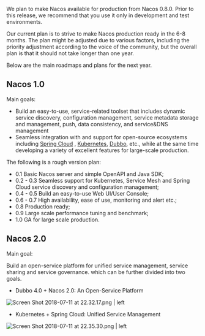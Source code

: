 
<span data-type="color" style="color:rgb(33, 33, 33)"><span data-type="background" style="background-color:rgb(255, 255, 255)">We plan to make Nacos available for production from Nacos 0.8.0. Prior to this release, we recommend that you use it only in development and test environments.</span></span>

<span data-type="color" style="color:rgb(33, 33, 33)"><span data-type="background" style="background-color:rgb(255, 255, 255)">Our current plan is to strive to make Nacos production ready in the 6-8 months. The plan might be adjusted due to various factors, including the priority adjustment according to the voice of the community, but the overall plan is that it should not take longer than one year.</span></span>

Below are the main roadmaps and plans for the next year.

## Nacos 1.0

Main goals:

* <span data-type="color" style="color:rgb(33, 33, 33)"><span data-type="background" style="background-color:rgb(255, 255, 255)">Build an easy-to-use, service-related toolset that includes dynamic service discovery, configuration management, service metadata storage and management, push, data consistency, and service&amp;DNS management</span></span>
* <span data-type="color" style="color:rgb(33, 33, 33)"><span data-type="background" style="background-color:rgb(255, 255, 255)">Seamless integration with and support for open-source ecosystems including </span></span>[Spring Cloud](xx)<span data-type="color" style="color:rgb(33, 33, 33)"><span data-type="background" style="background-color:rgb(255, 255, 255)"> , </span></span>[Kubernetes](xx)<span data-type="color" style="color:rgb(33, 33, 33)"><span data-type="background" style="background-color:rgb(255, 255, 255)">, </span></span>[Dubbo](xx)<span data-type="color" style="color:rgb(33, 33, 33)"><span data-type="background" style="background-color:rgb(255, 255, 255)">, etc., while at the same time developing a variety of excellent features for large-scale production.</span></span>

The following is a rough version plan:

* 0.1 Basic Nacos server and simple OpenAPI and Java SDK;
* 0.2 - 0.3 Seamless support for Kubernetes, Service Mesh and Spring Cloud service discovery and configuration management;
* 0.4 - 0.5 Build an easy-to-use Web UI/User Console;
* 0.6 - 0.7 High availability, ease of use, monitoring and alert etc.;
* 0.8 Production ready;
* 0.9 Large scale performance tuning and benchmark;
* 1.0 GA for large scale production.

## Nacos 2.0

<span data-type="color" style="color:rgb(33, 33, 33)"><span data-type="background" style="background-color:rgb(255, 255, 255)">Main goal:</span></span>

Build<span data-type="color" style="color:rgb(33, 33, 33)"><span data-type="background" style="background-color:rgb(255, 255, 255)"> an open-service platform for unified service management, service sharing and service governance. which can be further divided into two goals.</span></span>

* Dubbo 4.0 + Nacos 2.0: An Open-Service Platform



![Screen Shot 2018-07-11 at 22.32.17.png | left](https://cdn.yuque.com/lark/0/2018/png/15914/1531319724777-d19b0304-535c-4af9-bee1-f358b6e55d91.png "")


* Kubernetes + Spring Cloud: <span data-type="color" style="color:rgb(33, 33, 33)"><span data-type="background" style="background-color:rgb(255, 255, 255)">Unified Service Management</span></span>



![Screen Shot 2018-07-11 at 22.35.30.png | left](https://cdn.yuque.com/lark/0/2018/png/15914/1531319755930-0040e67e-ca05-47b9-9cd0-07ffd7452eae.png "")

